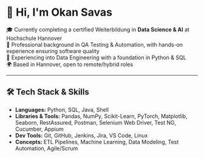 # 👋 Hi, I'm Okan Savas

🎓 Currently completing a certified Weiterbildung in **Data Science & AI** at Hochschule Hannover  
🧪 Professional background in QA Testing & Automation, with hands-on experience ensuring software quality   
🔁 Experiencing into Data Engineering with a foundation in Python & SQL  
🌍 Based in Hannover, open to remote/hybrid roles

---

## 🛠️ Tech Stack & Skills
- **Languages:** Python, SQL, Java, Shell
- **Libraries & Tools:** Pandas, NumPy, Scikit-Learn, PyTorch, Matplotlib, Seaborn, RestAssured, Postman, Selenium Web Driver, Test NG, Cucumber, Appium
- **Dev Tools:** Git, GitHub, Jenkins, Jira, VS Code, Linux
- **Concepts:** ETL Pipelines, Machine Learning, Data Modeling, Test Automation, Agile/Scrum
